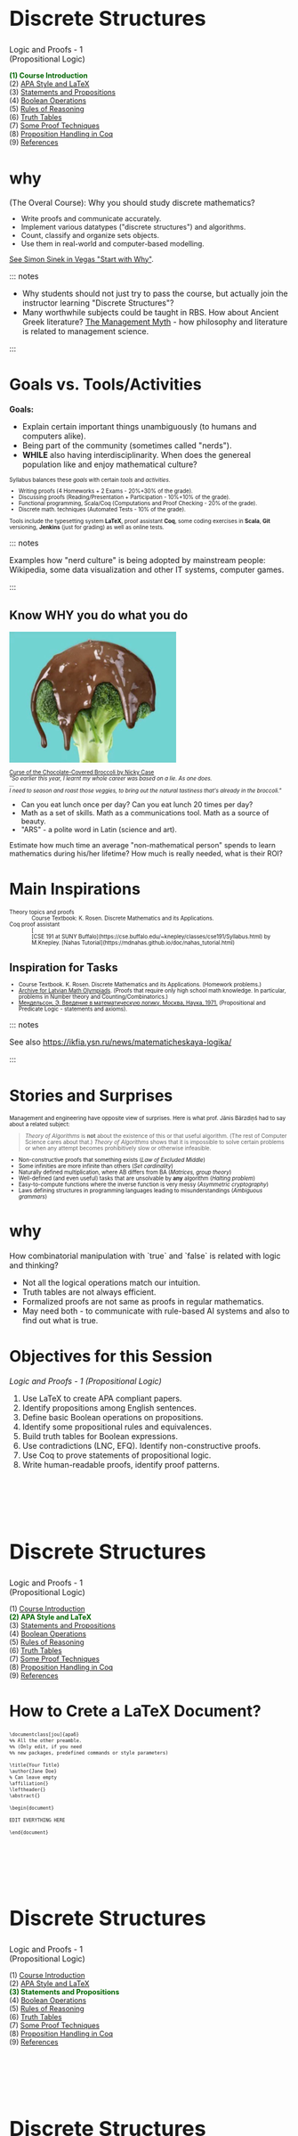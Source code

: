 # &nbsp;

<hgroup>

<h1 style="font-size:28pt">Discrete Structures</h1>

<blue>Logic and Proofs - 1   
(Propositional Logic)</blue>

</hgroup><hgroup style="font-size:90%">

<span style="color:darkgreen">**(1) Course Introduction**</span>  
<span>(2) [APA Style and LaTeX](#section-1)</span>  
<span>(3) [Statements and Propositions](#section-2)</span>  
<span>(4) [Boolean Operations](#section-3)</span>  
<span>(5) [Rules of Reasoning](#section-4)</span>  
<span>(6) [Truth Tables](#section-5)</span>  
<span>(7) [Some Proof Techniques](#section-6)</span>  
<span>(8) [Proposition Handling in Coq](#section-7)</span>  
<span>(9) [References](#section-8)</span>

</hgroup>



# <lo-why/> why

<div class="bigWhy">
(The Overal Course): Why you should study discrete mathematics?  
</div>

<div class="smallWhy" style="font-size:90%">

* Write proofs and communicate accurately.
* Implement various datatypes ("discrete structures") and algorithms.
* Count, classify and organize sets objects.
* Use them in real-world and computer-based modelling.

[See Simon Sinek in Vegas "Start with Why"](https://www.youtube.com/watch?v=MNSAolUgFYQ).

</div>

::: notes

* Why students should not just try to pass the course, but actually join the instructor 
learning "Discrete Structures"?
* Many worthwhile subjects could be taught in RBS. How about Ancient Greek literature?
[The Management Myth](https://www.theatlantic.com/magazine/archive/2006/06/the-management-myth/304883/) - 
how philosophy and literature is related to management science. 

:::





# <lo-summary/> Goals vs. Tools/Activities

<hgroup>

**Goals:**

* Explain certain important things unambiguously (to humans and computers alike). 
* Being part of the community (sometimes called "nerds").
* **WHILE** also having interdisciplinarity. When does the genereal population 
like and enjoy mathematical culture?

</hgroup>
<hgroup style="font-size:70%">

Syllabus balances these <blue>*goals*</blue> with 
certain <blue>*tools*</blue> and <blue>*activities*</blue>.

* Writing proofs (4 Homeworks + 2 Exams - 20%+30% of the grade).
* Discussing proofs (Reading/Presentation + Participation - 10%+10% of the grade).
* Functional programming, Scala/Coq (Computations and Proof Checking - 20% of the grade).
* Discrete math. techniques (Automated Tests - 10% of the grade).

Tools include the typesetting system **LaTeX**, 
proof assistant **Coq**, some coding exercises in **Scala**, 
**Git** versioning, **Jenkins** (just for grading) 
as well as online tests.


</hgroup>



::: notes

Examples how "nerd culture" is being adopted by mainstream people:
Wikipedia, some data visualization and other IT systems, computer games.

:::


## <lo-summary/> Know WHY you do what you do

<hgroup style="font-size:70%">

![Broccoli](broccoli.png)

[Curse of the Chocolate-Covered Broccoli by Nicky Case](https://blog.ncase.me/curse-of-the-chocolate-covered-broccoli-or-emotion-in-learning/)  
*"So earlier this year, I learnt my whole career was based on a lie. As one does.  
...  
I need to season and roast those veggies, to bring out the 
natural tastiness that's *already* in the broccoli."*

</hgroup>
<hgroup style="font-size:90%">

* Can you eat lunch once per day? Can you eat lunch 20 times per day?
* Math as a set of skills. Math as a communications tool.
Math as a source of beauty.
* "ARS" - a polite word in Latin (science and art).

Estimate how much time an average "non-mathematical person" spends to learn mathematics
during his/her lifetime? How much is really needed, what is their ROI?

</hgroup>


# <lo-summary/> Main Inspirations

<div style="font-size:70%">

<dl>
<dt>Theory topics and proofs</dt>
<dd>Course Textbook: K. Rosen. Discrete Mathematics and its Applications.</dd>
<dt>Coq proof assistant</dt>
<dd>[
<dd>[CSE 191 at SUNY Buffalo](https://cse.buffalo.edu/~knepley/classes/cse191/Syllabus.html) by M.Knepley.  
[Nahas Tutorial](https://mdnahas.github.io/doc/nahas_tutorial.html)
</dd>
</dl>


# <lo-summary/> Inspiration for Tasks

* Course Textbook. K. Rosen. Discrete Mathematics and its Applications. (Homework problems.)
* [Archive for Latvian Math Olympiads](http://nms.lu.lv/uzdevumu-arhivs/latvijas-olimpiades/). 
(Proofs that require only high school math knowledge. In particular, problems in 
Number theory and Counting/Combinatorics.)
* [Мендельсон, Э. Введение в математическую логику. Москва, Наука, 1971.](http://ikfia.ysn.ru/wp-content/uploads/2018/01/Mendelson1971ru.pdf) (Propositional and Predicate Logic - statements and axioms).


</div>



::: notes

See also https://ikfia.ysn.ru/news/matematicheskaya-logika/

::: 



# <lo-black/> Stories and Surprises

<hgroup style="font-size:70%">

Management and engineering have opposite view of surprises. 
Here is what prof. Jānis Bārzdiņš had to say about a related subject:

> *Theory of Algorithms* is **not** about the existence of this or that
> useful algorithm. (The rest of Computer Science cares about that.) 
> *Theory of Algorithms* shows that it is impossible to solve certain problems
> or when any attempt becomes prohibitively slow or otherwise infeasible.

</hgroup>
<hgroup style="font-size:70%">

* Non-constructive proofs that something exists (*Law of Excluded Middle*)
* Some infinities are more infinite than others (*Set cardinality*)
* Naturally defined multiplication, where AB differs from BA (*Matrices, group theory*)
* Well-defined (and even useful) tasks that are unsolvable by **any** algorithm (*Halting problem*)
* Easy-to-compute functions where the inverse function is very messy (*Asymmetric cryptography*)
* Laws defining structures in programming languages leading to misunderstandings (*Ambiguous grammars*)

</hgroup>






# <lo-why/> why

<div class="bigWhy">
How combinatorial manipulation with
`true` and `false` is related with logic and thinking?
</div>

<div class="smallWhy">

* Not all the logical operations match our intuition.
* Truth tables are not always efficient. 
* Formalized proofs are not same as proofs in regular mathematics.
* May need both - to communicate with rule-based AI systems 
and also to find out what is true.

</div>

 
# <lo-summary/> Objectives for this Session

*Logic and Proofs - 1 (Propositional Logic)*

1. Use LaTeX to create APA compliant papers.
2. Identify propositions among English sentences.
3. Define basic Boolean operations on propositions.
4. Identify some propositional rules and equivalences.
5. Build truth tables for Boolean expressions.
6. Use contradictions (LNC, EFQ). Identify non-constructive proofs. 
7. Use Coq to prove statements of propositional logic.
8. Write human-readable proofs, identify proof patterns.










# &nbsp;

<hgroup>

<h1 style="font-size:28pt">Discrete Structures</h1>

<blue>Logic and Proofs - 1   
(Propositional Logic)</blue>

</hgroup><hgroup style="font-size:90%">

<span>(1) [Course Introduction](#section)</span>  
<span style="color:darkgreen">**(2) APA Style and LaTeX**</span>  
<span>(3) [Statements and Propositions](#section-2)</span>  
<span>(4) [Boolean Operations](#section-3)</span>  
<span>(5) [Rules of Reasoning](#section-4)</span>  
<span>(6) [Truth Tables](#section-5)</span>  
<span>(7) [Some Proof Techniques](#section-6)</span>  
<span>(8) [Proposition Handling in Coq](#section-7)</span>  
<span>(9) [References](#section-8)</span>

</hgroup>


# <lo-summary/> How to Crete a LaTeX Document?

<div style="font-size:70%">

```
\documentclass[jou]{apa6}
%% All the other preamble. 
%% (Only edit, if you need 
%% new packages, predefined commands or style parameters)

\title{Your Title}
\author{Jane Doe}
% Can leave empty
\affiliation{}
\leftheader{}
\abstract{}

\begin{document}

EDIT EVERYTHING HERE

\end{document}
```

</div>


# &nbsp;

<hgroup>

<h1 style="font-size:28pt">Discrete Structures</h1>

<blue>Logic and Proofs - 1   
(Propositional Logic)</blue>

</hgroup><hgroup style="font-size:90%">

<span>(1) [Course Introduction](#section)</span>  
<span>(2) [APA Style and LaTeX](#section-1)</span>  
<span style="color:darkgreen">**(3) Statements and Propositions**</span>  
<span>(4) [Boolean Operations](#section-3)</span>  
<span>(5) [Rules of Reasoning](#section-4)</span>  
<span>(6) [Truth Tables](#section-5)</span>  
<span>(7) [Some Proof Techniques](#section-6)</span>  
<span>(8) [Proposition Handling in Coq](#section-7)</span>  
<span>(9) [References](#section-8)</span>

</hgroup>





# &nbsp;

<hgroup>

<h1 style="font-size:28pt">Discrete Structures</h1>

<blue>Logic and Proofs - 1   
(Propositional Logic)</blue>

</hgroup><hgroup style="font-size:90%">

<span>(1) [Course Introduction](#section)</span>  
<span>(2) [APA Style and LaTeX](#section-1)</span>  
<span>(3) [Statements and Propositions](#section-2)</span>  
<span style="color:darkgreen">**(4) Boolean Operations**</span>  
<span>(5) [Rules of Reasoning](#section-4)</span>  
<span>(6) [Truth Tables](#section-5)</span>  
<span>(7) [Some Proof Techniques](#section-6)</span>  
<span>(8) [Proposition Handling in Coq](#section-7)</span>  
<span>(9) [References](#section-8)</span>

</hgroup>





# &nbsp;

<hgroup>

<h1 style="font-size:28pt">Discrete Structures</h1>

<blue>Logic and Proofs - 1   
(Propositional Logic)</blue>

</hgroup><hgroup style="font-size:90%">

<span>(1) [Course Introduction](#section)</span>  
<span>(2) [APA Style and LaTeX](#section-1)</span>  
<span>(3) [Statements and Propositions](#section-2)</span>  
<span>(4) [Boolean Operations](#section-3)</span>  
<span style="color:darkgreen">**(5) Rules of Reasoning**</span>  
<span>(6) [Truth Tables](#section-5)</span>  
<span>(7) [Some Proof Techniques](#section-6)</span>  
<span>(8) [Proposition Handling in Coq](#section-7)</span>  
<span>(9) [References](#section-8)</span>

</hgroup>




# &nbsp;

<hgroup>

<h1 style="font-size:28pt">Discrete Structures</h1>

<blue>Logic and Proofs - 1   
(Propositional Logic)</blue>

</hgroup><hgroup style="font-size:90%">

<span>(1) [Course Introduction](#section)</span>  
<span>(2) [APA Style and LaTeX](#section-1)</span>  
<span>(3) [Statements and Propositions](#section-2)</span>  
<span>(4) [Boolean Operations](#section-3)</span>  
<span>(5) [Rules of Reasoning](#section-4)</span>  
<span style="color:darkgreen">**(6) Truth Tables**</span>  
<span>(7) [Some Proof Techniques](#section-6)</span>  
<span>(8) [Proposition Handling in Coq](#section-7)</span>  
<span>(9) [References](#section-8)</span>

</hgroup>


# <lo-summary/> Truth table for a Boolean Expression

<!--
Expression: $(p \vee \neg(q \wedge ~r)) \rightarrow (\neg \neg r).$
-->
Expression $A \rightarrow (B \rightarrow C)$. 

<table>
<tr>
<th>$A$</th><th>$B$</th><th>$C$</th><th>$B \rightarrow C$</th><th>A \rightarrow (B \rightarrow C)</th>
</tr>
<tr>
<td>T</td><td>T</td><td>T</td><td>T</td><td>T</td>
</tr>
<tr>
<td>T</td><td>T</td><td>F</td><td>F</td><td>F</td>
</tr>
<tr>
<td>T</td><td>F</td><td>T</td><td>T</td><td>T</td>
</tr>
<tr>
<td>T</td><td>F</td><td>F</td><td>T</td><td>T</td>
</tr>
<tr>
<td>F</td><td>T</td><td>T</td><td>T</td><td>T</td>
</tr>
<tr>
<td>F</td><td>T</td><td>F</td><td>F</td><td>T</td>
</tr>
<tr>
<td>F</td><td>F</td><td>T</td><td>T</td><td>T</td>
</tr>
<tr>
<td>F</td><td>F</td><td>F</td><td>T</td><td>T</td>
</tr>
</tr>




# <lo-sample/> At least 2 (out of 4) are true

Write a Boolean expression with $4$ variables
$p_1, p_2, p_3, p_4$, which is satisfied if and only if at
least $2$ of these variables have value true.

## <lo-soln/> At least 2 (out of 4) are true




## S


Write a Boolean expression with 4 variables,
which is satisfied if and only if at least 2 of the
variables are false.

## S

How many vertices, edges and faces has the
polyhedron shown in Figure 1? Is it regular?
How many Boolean variables would you need to
write an expression that is satisfied if and only if
the polyhedron has a Hamiltonian path?




# &nbsp;

<hgroup>

<h1 style="font-size:28pt">Discrete Structures</h1>

<blue>Logic and Proofs - 1   
(Propositional Logic)</blue>

</hgroup><hgroup style="font-size:90%">

<span>(1) [Course Introduction](#section)</span>  
<span>(2) [APA Style and LaTeX](#section-1)</span>  
<span>(3) [Statements and Propositions](#section-2)</span>  
<span>(4) [Boolean Operations](#section-3)</span>  
<span>(5) [Rules of Reasoning](#section-4)</span>  
<span>(6) [Truth Tables](#section-5)</span>  
<span style="color:darkgreen">**(7) Some Proof Techniques**</span>  
<span>(8) [Proposition Handling in Coq](#section-7)</span>  
<span>(9) [References](#section-8)</span>

</hgroup>


# <lo-sample/> Direct proof of an IF-THEN

**Theorem:** If an integer $k$ is odd, then $k^2$ gives 
remainder $1$, when divided by $8$.

$$1,9,25,49,81,121,169,225,289,361,\ldots$$
or
$$0\cdot{}8+1,\;1\cdot{}8+1,\;3\cdot{}8+1,\;6\cdot{}8+1,\;10\cdot{}8+1,\ldots$$


# <lo-sample/> Experiment in Python

*In Python:*

```
divideSquare = lambda x: (x*x) % 8
```

## <lo-hints/> Assume condition is true... 

<hgroup>



**Theorem:** If an integer $k$ is odd, then $k^2$ gives 
remainder $1$, when divided by $8$.


</hgroup>
<hgroup>

**Hints:** 

1. Assume that $k$ is odd. 
2. Rewrite "$k$ is odd" as an expression.
3. Find $k^2$.
4. See, if the remainder when dividing by $8$ is always $1$.

## <lo-soln/> Squares of Odd Numbers

1. Let's assume that $k$ is odd. 
2. It can therefore be expressed as $k=2n+1$ for some integer $n$.
3. $k^2 = (2n+1)^2 = 4n^2 + 4 + 1 = 4(n^2+n)+1$.
4. We see that $k^2$ gives remainder $1$ when diveded by $4$.   
How about remainder, when divided by $8$?


# <lo-sample/> Constructive Proofs from the Contrary

**Theorem:** The number $\sqrt{2}$ is irrational. 

**Proof:** Assume that it is rational. Express it
as a fraction in reduced form: 
$\sqrt{2}=\frac{p}{q}$, where $p$ and $q$ are not divisible by any integer $>1$ 
(otherwise that fraction can be reduced). 

We get that ${\displaystyle \left( \sqrt{2} \right)^2 =\frac{p^2}{q^2}}$ and 
$$2q^2 = p^2.$$
Hence $p$ is an even number: $p = 2k$. Substitute $p$ by $2k$:   
$2q^2 = (2k)^2$ or $2q^2 = 4k^2$ or $q^2 = 2k^2$. Therefore also $q$ is an 
even number. This is a contradiction (we assumed that $p/q$ is
written as an irreducible fraction). $\blacksquare$ 


# <lo-sample/> Non-Constructive Proofs

* 




# <lo-sample/> Non-Constructive Proof

Two players take turns - every time a player writes a positive integer from $1$ to $8$ (both endpoints inclusive)
on a blackboard. 
It is not allowed to write a number which divides a number already written on the blackboard.
Whoever cannot make a move loses. 
Prove that the first player can always win. 

*(Latvian Open Mathematical Olympiad, Study Year 2001/2002, Grade 7, Problem 4).*
See [NMS Arhīvs](http://nms.lu.lv/uzdevumu-arhivs/latvijas-olimpiades/)





# &nbsp;

<hgroup>

<h1 style="font-size:28pt">Discrete Structures</h1>

<blue>Logic and Proofs - 1   
(Propositional Logic)</blue>

</hgroup><hgroup style="font-size:90%">

<span>(1) [Course Introduction](#section)</span>  
<span>(2) [APA Style and LaTeX](#section-1)</span>  
<span>(3) [Statements and Propositions](#section-2)</span>  
<span>(4) [Boolean Operations](#section-3)</span>  
<span>(5) [Rules of Reasoning](#section-4)</span>  
<span>(6) [Truth Tables](#section-5)</span>  
<span>(7) [Some Proof Techniques](#section-6)</span>  
<span style="color:darkgreen">**(8) Proposition Handling in Coq**</span>  
<span>(9) [References](#section-8)</span>

</hgroup>










# &nbsp;

<hgroup>

<h1 style="font-size:28pt">Discrete Structures</h1>

<blue>Logic and Proofs - 1   
(Propositional Logic)</blue>

</hgroup><hgroup style="font-size:90%">

<span>(1) [Course Introduction](#section)</span>  
<span>(2) [APA Style and LaTeX](#section-1)</span>  
<span>(3) [Statements and Propositions](#section-2)</span>  
<span>(4) [Boolean Operations](#section-3)</span>  
<span>(5) [Rules of Reasoning](#section-4)</span>  
<span>(6) [Truth Tables](#section-5)</span>  
<span>(7) [Some Proof Techniques](#section-6)</span>  
<span>(8) [Proposition Handling in Coq](#section-7)</span>  
<span style="color:darkgreen">**(9) References**</span>

</hgroup>





# <lo-summary/> What we covered in this class

1. Compiled a document from LaTeX into PDF.




# <lo-summary/> General References

1. [CSE 191, Spring 2019 in Buffalo](https://cse.buffalo.edu/~knepley/classes/cse191/Syllabus.html) - 
inspiration for the current course.



## <lo-theory/> References on LaTeX


## <lo-theory/> References on Coq

1. [Coq Documentation Homepage](https://coq.inria.fr/documentation)
2. [The Logic of Coq](https://github.com/coq/coq/wiki/The-Logic-of-Coq)
3. [A tutorial by Nahas](https://coq.inria.fr/tutorial-nahas)
4. [Coq in a Hurry](https://cel.archives-ouvertes.fr/inria-00001173v5/document)
5. [Notes on Logic Operations](http://flint.cs.yale.edu/cs430/lectureNotes/terse/Logic.html)
6. [Coq in Group Theory](https://people.debian.org/~schepler/coqtut.v.html)
7. [Using CoqIDE](https://youtu.be/z861PoZPGqk)
8. [Why do we care about Coq?](https://www.openaccessgovernment.org/the-coq-proof-assistant/69396/)
9. [Coq packages](http://coq.io/opam/)

::: notes

More training videos:
https://youtu.be/7sk8hPWAMSw
https://youtu.be/ngM2N98ppQE

:::


<!--


# <lo-yellow/> Logic in Literature - 1

<hgroup style="font-size:70%">

[Goethe. Faust, Der Tragödie. Erster Teil](https://de.wikisource.org/wiki/Faust_-_Der_Trag%C3%B6die_erster_Teil)

Gebraucht der Zeit, sie geht so schnell von hinnen,  
Doch Ordnung lehrt euch Zeit gewinnen.  
Mein theurer Freund, ich rath’ euch drum  
Zuerst *Collegium Logicum*.  
Da wird der Geist euch wohl dressiert,  
In spanische Stiefeln eingeschnürt,  
Daß er bedächtiger so fort an  
Hinschleiche die Gedankenbahn,  
Und nicht etwa, die Kreuz’ und Quer,  
Irlichtelire hin und her.


</hgroup>
<hgroup style="font-size:60%">



[Goethe. Faust. Part 1, Scene 4](https://www.poetryintranslation.com/PITBR/German/FaustIScenesIVtoVI.php)

My dear friend, I’d advise, in sum,  
First, the *Collegium Logicum*.  
There your mind will be trained,   
As if in Spanish boots, constrained,  
So that painfully, as it ought,  
It creeps along the way of thought.  
Not flitting about all over,  
Wandering here and there. [Audio](https://www.youtube.com/watch?v=OzMejWGirJs&feature=youtu.be&t=5962)


[Gēte. Fausts. 1.daļa, 4.skats.](http://www.korpuss.lv/klasika/Senie/Rainis/Fausts/4.html)

Mans mīļais draugs, es padomu jums dotu  
*Collegium logicum* ņemt no sākuma.  
Tur garu nodīda jums stingri  
Un it kā spaidu klučos liek,  
Ka turpmāk tas vairs ne tik vingri   
Pa domu teku tālāk tiek.  
Lai krustām un šķērsām tas nešaudās,  
Kā maldu uguns, kas šur tur parādās.

</hgroup>

## <lo-yellow/> Logic in Literature - 1

<hgroup style="font-size:70%">

![Mephistopheles and the Student](willy-pogany-mephistopheles-and-student.png)

*Mephistopheles and the Student, by [Willy Pogany](https://www.pinterest.com/7marilyn4/willy-pogany-faust-by-johann-wolfgang-von-goethe/).*

</hgroup>
<hgroup style="font-size:70%">

Career advisor discussing 4 areas of study typical in ancient
universities - Philosophy, Jurisprudence, Theology, Medicine.
The advice ultimately comes to this:

*Grau, theurer Freund, ist alle Theorie,*  
*Und grün des Lebens goldner Baum.*  
&nbsp;  
*Grey, dear friend, is all theory,*  
*And green the golden tree of life.*

</hgroup>


::: notes

:::



# <lo-yellow/> Logic in Literature - 2

<hgroup style="font-size:65%">

* [Dostoyevsky, Notes from the Underground, Parts 8 and 9](http://www.klassika.ru/read.html?proza/dostoevskij/podpole.txt&page=5)

Good heavens, gentlemen, what sort of free will is left when we come to
tabulation and arithmetic, when it will all be a case of twice two make
four?  Twice two makes four without my will.  As if free will meant
that! ...  
And to go to the root of the matter, why are you so positively convinced that 
not to act against his real normal interests guaranteed by the 
conclusions of reason and arithmetic is certainly always advantageous
for man and must always be a law for mankind?  So far, you know, this
is only your supposition.  It may be the law of logic, but not the law
of humanity.

</hgroup>
<hgroup style="font-size:65%">

* [Достоевский. Записки из подполья, части 8 и 9](http://www.klassika.ru/read.html?proza/dostoevskij/podpole.txt&page=5)

Эх, господа, какая уж тут своя воля будет, когда дело доходит до таблички 
и до арифметики, когда будет одно только дважды два четыре в ходу?
Дважды два и без моей воли четыре будет. Такая ли своя воля бывает! ...  
И, если уж все говорить, почему вы так наверно убеждены, что не идти против 
настоящих, нормальных выгод, гарантированных доводами разума и арифметикой, 
действительно для человека всегда выгодно и есть закон для всего человечества? 
Ведь это покамест еще только одно ваше предположение. Положим, что 
это закон логики, но, может быть, вовсе не человечества.

</hgroup>

-->



